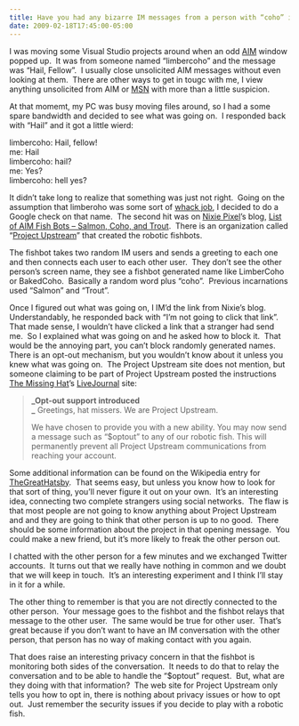 ```yaml
---
title: Have you had any bizarre IM messages from a person with “coho” in his screen name?
date: 2009-02-18T17:45:00-05:00
---
```

I was moving some Visual Studio projects around when an odd [AIM](http://en.wikipedia.org/wiki/AOL_Instant_Messenger "AOL Instant Messenger (AIM)") window popped up.  It was from someone named “limbercoho” and the message was “Hail, Fellow”.  I usually close unsolicited AIM messages without even looking at them.  There are other ways to get in tougc with me, I view anything unsolicited from AIM or [MSN](http://en.wikipedia.org/wiki/.NET_Messenger_Service "The .NET Messenger Service (formerly MSN Messenger Service[1] and now called Windows Live Messenger Service[2]) is an instant messaging and presence system developed by Microsoft") with more than a little suspicion.

At that momemt, my PC was busy moving files around, so I had a some spare bandwidth and decided to see what was going on.  I responded back with “Hail” and it got a little wierd:

limbercoho: Hail, fellow!  
me: Hail  
limbercoho: hail?  
me: Yes?  
limbercoho: hell yes? 

It didn’t take long to realize that something was just not right.  Going on the assumption that limberoho was some sort of [whack job](http://www.nonfamous.com/wp/2004/09/02/rabid-eyed-whack-jobs-and-stalkers-too/), I decided to do a Google check on that name.  The second hit was on [Nixie Pixel](http://nixiepixel.com/blog/index.php?blog=8)’s blog, [List of AIM Fish Bots – Salmon, Coho, and Trout](http://nixiepixel.com/blog/index.php/list-of-aim-fish-bots-salmon-coho-and-tr).  There is an organization called “[Project Upstream](http://project-upstream.awardspace.com/)” that created the robotic fishbots. 

The fishbot takes two random IM users and sends a greeting to each one and then connects each user to each other user.  They don’t see the other person’s screen name, they see a fishbot generated name like LimberCoho or BakedCoho.  Basically a random word plus “coho”.  Previous incarnations used “Salmon” and “Trout”.

Once I figured out what was going on, I IM’d the link from Nixie’s blog.  Understandably, he responded back with “I’m not going to click that link”.  That made sense, I wouldn’t have clicked a link that a stranger had send me.  So I explained what was going on and he asked how to block it.  That would be the annoying part, you can’t block randomly generated names.  There is an opt-out mechanism, but you wouldn’t know about it unless you knew what was going on.  The Project Upstream site does not mention, but someone claiming to be part of Project Upstream posted the instructions [The Missing Hat](http://community.livejournal.com/themissinghat/profile)’s [LiveJournal](http://en.wikipedia.org/wiki/LiveJournal "LiveJournal (often abbreviated LJ) is a virtual community where Internet users can keep a blog, journal or diary.") site:

> **_Opt-out support introduced  
>_** Greetings, hat missers. We are Project Upstream. 
> 
> We have chosen to provide you with a new ability. You may now send a message such as &#8220;$optout&#8221; to any of our robotic fish. This will permanently prevent all Project Upstream communications from reaching your account.

Some additional information can be found on the Wikipedia entry for [TheGreatHatsby](http://en.wikipedia.org/wiki/TheGreatHatsby "TheGreatHatsby is an AIM bot which instigates conversations between pairs of AIM accounts.").  That seems easy, but unless you know how to look for that sort of thing, you’ll never figure it out on your own.  It’s an interesting idea, connecting two complete strangers using social networks.  The flaw is that most people are not going to know anything about Project Upstream and and they are going to think that other person is up to no good.  There should be some information about the project in that opening message.  You could make a new friend, but it’s more likely to freak the other person out.

I chatted with the other person for a few minutes and we exchanged Twitter accounts.  It turns out that we really have nothing in common and we doubt that we will keep in touch.  It’s an interesting experiment and I think I’ll stay in it for a while.

The other thing to remember is that you are not directly connected to the other person.  Your message goes to the fishbot and the fishbot relays that message to the other user.  The same would be true for other user.  That’s great because if you don’t want to have an IM conversation with the other person, that person has no way of making contact with you again.  

That does raise an interesting privacy concern in that the fishbot is monitoring both sides of the conversation.  It needs to do that to relay the conversation and to be able to handle the “$optout” request.  But, what are they doing with that information?  The web site for Project Upstream only tells you how to opt in, there is nothing about privacy issues or how to opt out.  Just remember the security issues if you decide to play with a robotic fish.
